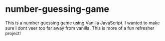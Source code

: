 # number-guessing-game

This is a number guessing game using Vanilla JavaScript. I wanted to make sure I dont veer too far away from vanilla. This is more of a fun refresher project!
